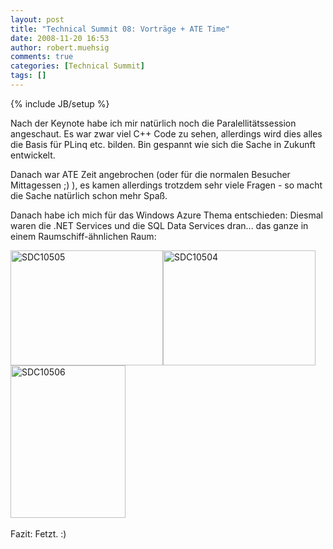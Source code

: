 ```yaml
---
layout: post
title: "Technical Summit 08: Vorträge + ATE Time"
date: 2008-11-20 16:53
author: robert.muehsig
comments: true
categories: [Technical Summit]
tags: []
---
```

{% include JB/setup %}
<p>Nach der Keynote habe ich mir nat&#252;rlich noch die Paralellit&#228;tssession angeschaut. Es war zwar viel C++ Code zu sehen, allerdings wird dies alles die Basis f&#252;r PLinq etc. bilden. Bin gespannt wie sich die Sache in Zukunft entwickelt.</p>  <p>Danach war ATE Zeit angebrochen (oder f&#252;r die normalen Besucher Mittagessen ;) ), es kamen allerdings trotzdem sehr viele Fragen - so macht die Sache nat&#252;rlich schon mehr Spa&#223;.</p>  <p>Danach habe ich mich f&#252;r das Windows Azure Thema entschieden: Diesmal waren die .NET Services und die SQL Data Services dran... das ganze in einem Raumschiff-&#228;hnlichen Raum:</p>  <p><a href="{{BASE_PATH}}/assets/wp-images/sdc10505.jpg"><img style="border-right: 0px; border-top: 0px; border-left: 0px; border-bottom: 0px" height="184" alt="SDC10505" src="{{BASE_PATH}}/assets/wp-images/sdc10505-thumb.jpg" width="244" border="0" /></a><a href="{{BASE_PATH}}/assets/wp-images/sdc10504.jpg"><img style="border-right: 0px; border-top: 0px; border-left: 0px; border-bottom: 0px" height="184" alt="SDC10504" src="{{BASE_PATH}}/assets/wp-images/sdc10504-thumb.jpg" width="244" border="0" /></a> <a href="{{BASE_PATH}}/assets/wp-images/sdc10506.jpg"><img style="border-right: 0px; border-top: 0px; border-left: 0px; border-bottom: 0px" height="244" alt="SDC10506" src="{{BASE_PATH}}/assets/wp-images/sdc10506-thumb.jpg" width="184" border="0" /></a>&#160; </p>  <p>Fazit: Fetzt. :)</p>
